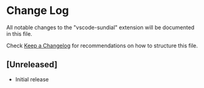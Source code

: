 # Change Log
All notable changes to the "vscode-sundial" extension will be documented in this file.

Check [Keep a Changelog](http://keepachangelog.com/) for recommendations on how to structure this file.

## [Unreleased]
- Initial release